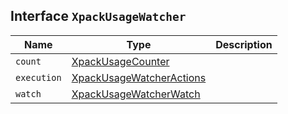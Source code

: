 ## Interface `XpackUsageWatcher`

| Name | Type | Description |
| - | - | - |
| `count` | [XpackUsageCounter](./XpackUsageCounter.md) | &nbsp; |
| `execution` | [XpackUsageWatcherActions](./XpackUsageWatcherActions.md) | &nbsp; |
| `watch` | [XpackUsageWatcherWatch](./XpackUsageWatcherWatch.md) | &nbsp; |
